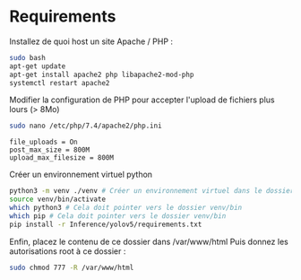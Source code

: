 # Requirements

Installez de quoi host un site Apache / PHP :

```bash
sudo bash
apt-get update
apt-get install apache2 php libapache2-mod-php
systemctl restart apache2
```

Modifier la configuration de PHP pour accepter l'upload de fichiers plus lours (> 8Mo)

```bash
sudo nano /etc/php/7.4/apache2/php.ini
```

    file_uploads = On
    post_max_size = 800M
    upload_max_filesize = 800M

Créer un environnement virtuel python

```bash
python3 -m venv ./venv # Créer un environnement virtuel dans le dossier "public"
source venv/bin/activate
which python3 # Cela doit pointer vers le dossier venv/bin
which pip # Cela doit pointer vers le dossier venv/bin
pip install -r Inference/yolov5/requirements.txt
```

Enfin, placez le contenu de ce dossier dans /var/www/html
Puis donnez les autorisations root à ce dossier :

```bash
sudo chmod 777 -R /var/www/html
```
